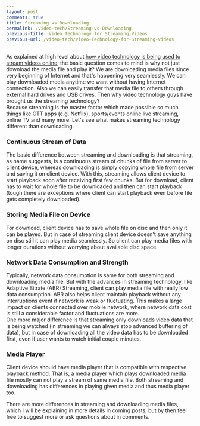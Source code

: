 ```yaml
---
layout: post
comments: true
title: Streaming vs Downloading
permalink: /video-tech/Streaming-vs-Downloading
previous-title: Video Technology for Streaming Videos
previous-url: /video-tech/Video-Technology-for-Streaming-Videos
---
```


As explained at high level about [how video technology is being used to stream videos online](/video-tech/Video-Technology-for-Streaming-Videos), the basic question comes to mind is why not just download the media file and play it? We are downloading media files since very beginning of Internet and that's happening very seamlessly. We can play downloaded media anytime we want without having Internet connection. Also we can easily transfer that media file to others through external hard drives and USB drives. Then why video technology guys have brought us the streaming technology?  
Because streaming is the master factor which made possible so much things like OTT apps (e.g. Netflix), sports/events online live streaming, online TV and many more. Let's see what makes streaming technology different than downloading.

### Continuous Stream of Data
The basic difference between streaming and downloading is that streaming, as name suggests, is a continuous stream of chunks of file from server to client device, whereas downloading is simply copying whole file from server and saving it on client device. With this, streaming allows client device to start playback soon after receiving first few chunks. But for download, client has to wait for whole file to be downloaded and then can start playback (tough there are exceptions where client can start playback even before file gets completely downloaded).

### Storing Media File on Device
For download, client device has to save whole file on disc and then only it can be played. But in case of streaming client device doesn't save anything on disc still it can play media seamlessly. So client can play media files with longer durations without worrying about available disc space.

### Network Data Consumption and Strength
Typically, network data consumption is same for both streaming and downloading media file. But with the advances in streaming technology, like Adaptive Bitrate (ABR) Streaming, client can play media file with really low data consumption. ABR also helps client maintain playback without any interruptions event if network is weak or fluctuating. This makes a large impact on clients connected over mobile network, where network data cost is still a considerable factor and fluctuations are more.  
One more major difference is that streaming only downloads video data that is being watched (in streaming we can always stop advanced buffering of data), but in case of downloading all the video data has to be downloaded first, even if user wants to watch initial couple minutes. 

### Media Player
Client device should have media player that is compatible with respective playback method. That is, a media player which plays downloaded media file mostly can not play a stream of same media file. Both streaming and downloading has differences in playing given media and thus media player too.

There are more differences in streaming and downloading media files, which I will be explaining in more details in coming posts, but by then feel free to suggest more or ask questions about in comments.
